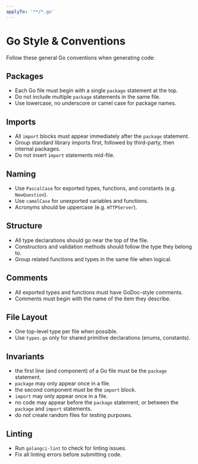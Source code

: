```yaml
---
applyTo: '**/*.go'
---
```


# Go Style & Conventions

Follow these general Go conventions when generating code:

## Packages
- Each Go file must begin with a single `package` statement at the top.
- Do not include multiple `package` statements in the same file.
- Use lowercase, no underscore or camel case for package names.

## Imports
- All `import` blocks must appear immediately after the `package` statement.
- Group standard library imports first, followed by third-party, then internal packages.
- Do not insert `import` statements mid-file.

## Naming
- Use `PascalCase` for exported types, functions, and constants (e.g. `NewQuestion`).
- Use `camelCase` for unexported variables and functions.
- Acronyms should be uppercase (e.g. `HTTPServer`).

## Structure
- All type declarations should go near the top of the file.
- Constructors and validation methods should follow the type they belong to.
- Group related functions and types in the same file when logical.

## Comments
- All exported types and functions must have GoDoc-style comments.
- Comments must begin with the name of the item they describe.

## File Layout
- One top-level type per file when possible.
- Use `types.go` only for shared primitive declarations (enums, constants).

## Invariants
- the first line (and component) of a Go file must be the `package` statement.
- `package` may only appear once in a file.
- the second component must be the `import` block.
- `import` may only appear once in a file.
- no code may appear before the `package` statement, or between the `package` and `import` statements.
- do not create random files for testing purposes.

## Linting
- Run `golangci-lint` to check for linting issues.
- Fix all linting errors before submitting code.